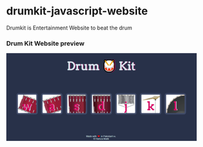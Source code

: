 # drumkit-javascript-website
Drumkit is Entertainment Website to beat the drum
<h3>Drum Kit Website preview </h3>
<img src="images/drumkit.PNG" alt="DRUM KIT WEBSITE">
